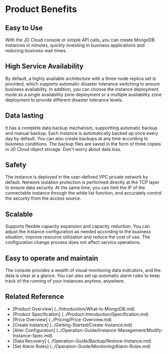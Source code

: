 # Product Benefits

## Easy to Use

With the JD Cloud console or simple API calls, you can create MongoDB instances in minutes, quickly investing in business applications and reducing business wait times.

## High Service Availability

By default, a highly available architecture with a three-node replica set is provided, which supports automatic disaster tolerance switching to ensure business availability. In addition, you can choose the instance deployment mode as a single availability zone deployment or a multiple availability zone deployment to provide different disaster tolerance levels.

## Data lasting

It has a complete data backup mechanism, supportting automatic backup and manual backup. Each instance is automatically backed up once every day by default. You can also create backups at any time according to business conditions. The backup files are saved in the form of three copies in JD Cloud object storage. Don't worry about data loss.

## Safety

The instance is deployed in the user-defined VPC private network by default. Network isolation protection is performed directly at the TCP layer to ensure data security. At the same time, you can limit the IP of the connectable instance through the white list function, and accurately control the security from the access source.

## Scalable

Supports flexible capacity expansion and capacity reduction. You can adjust the instance configuration as needed according to the business situation, improve resource utilization and reduce the cost of use. The configuration change process does not affect service operations.

## Easy to operate and maintain
The console provides a wealth of visual monitoring data indicators, and the data is clear at a glance. You can also set up automatic alarm rules to keep track of the running of your instances anytime, anywhere.

## Related Reference

- [Product Overview] (../Introduction/What-Is-MongoDB.md)
- [Product Specification] (../Product-Introduction/Specification.md)
- [Price Overview] (../Pricing/Price-Overview.md)
- [Create Instance] (../Getting-Started/Create-Instance.md)
- [Alter Configuration] (../Operation-Guide/Instance-Management/Modify-Instance-Spec.md)
- [Data Recovery] (../Operation-Guide/Backup/Restore-Instance.md)
- [Set Alarm Rules] (../Operation-Guide/Monitoring/Alarm-Rules.md)
